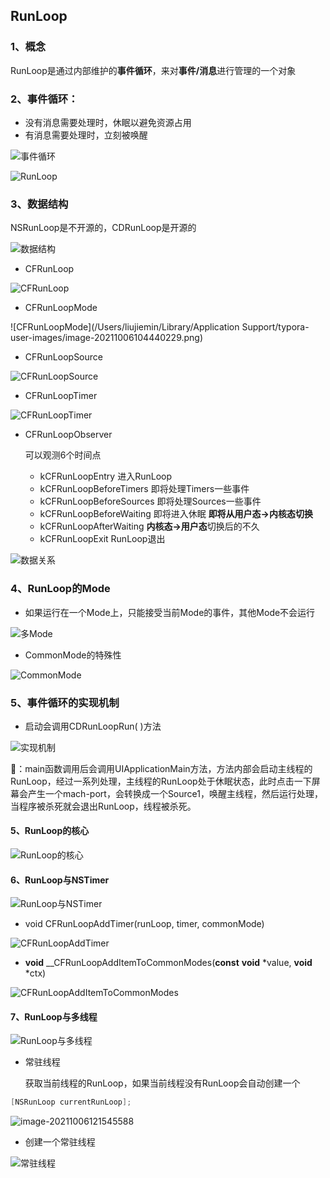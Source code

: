 ## RunLoop

### 1、概念

​		RunLoop是通过内部维护的**事件循环**，来对**事件/消息**进行管理的一个对象

### 2、事件循环：

   - 没有消息需要处理时，休眠以避免资源占用
   - 有消息需要处理时，立刻被唤醒

![事件循环](https://i.loli.net/2021/10/06/ZYxirwVnN1K9DOG.png)

![RunLoop](https://i.loli.net/2021/10/06/sOTMpIzx58wcQLg.png)

### 3、数据结构

NSRunLoop是不开源的，CDRunLoop是开源的

![数据结构](https://i.loli.net/2021/10/06/odXT3jpaBcqRVEm.png)

- CFRunLoop

![CFRunLoop](https://i.loli.net/2021/10/06/vFT4Bgc6XU9MrRu.png)

- CFRunLoopMode

![CFRunLoopMode](/Users/liujiemin/Library/Application Support/typora-user-images/image-20211006104440229.png)

- CFRunLoopSource

![CFRunLoopSource](https://i.loli.net/2021/10/06/XH8qyEQ6p5gR7zD.png)

- CFRunLoopTimer

![CFRunLoopTimer](https://i.loli.net/2021/10/06/LjRbxqfMd3pVkz2.png)

- CFRunLoopObserver

  可以观测6个时间点

  - kCFRunLoopEntry                   进入RunLoop
  - kCFRunLoopBeforeTimers      即将处理Timers一些事件
  - kCFRunLoopBeforeSources   即将处理Sources一些事件
  - kCFRunLoopBeforeWaiting    即将进入休眠 **即将从用户态->内核态切换**
  - kCFRunLoopAfterWaiting       **内核态->用户态**切换后的不久
  - kCFRunLoopExit                     RunLoop退出

![数据关系](https://i.loli.net/2021/10/06/4RxQMYskIu7hGzi.png)

### 4、RunLoop的Mode

- 如果运行在一个Mode上，只能接受当前Mode的事件，其他Mode不会运行

![多Mode](https://i.loli.net/2021/10/06/mEOha5CeoxJ6K7b.png)

- CommonMode的特殊性

![CommonMode](https://i.loli.net/2021/10/06/m3rx2CvaZDdG1Fb.png)

### 5、事件循环的实现机制

- 启动会调用CDRunLoopRun( )方法

![实现机制](https://i.loli.net/2021/10/06/5i7nxr3gjSTshoQ.png)

🌰：main函数调用后会调用UIApplicationMain方法，方法内部会启动主线程的RunLoop，经过一系列处理，主线程的RunLoop处于休眠状态，此时点击一下屏幕会产生一个mach-port，会转换成一个Source1，唤醒主线程，然后运行处理，当程序被杀死就会退出RunLoop，线程被杀死。

#### 5、RunLoop的核心

![RunLoop的核心](https://i.loli.net/2021/10/06/X3apHhluIMUvWst.png)

#### 6、RunLoop与NSTimer

![RunLoop与NSTimer](https://i.loli.net/2021/10/06/vYBmzUD7hp1io8M.png)

- void CFRunLoopAddTimer(runLoop, timer, commonMode)

![CFRunLoopAddTimer](https://i.loli.net/2021/10/06/S4ib6GMyOsKgDaV.png)

- **void** __CFRunLoopAddItemToCommonModes(**const** **void** *value, **void** *ctx)

![CFRunLoopAddItemToCommonModes](https://i.loli.net/2021/10/06/lf9YFCywdxLQGp6.png)

#### 7、RunLoop与多线程

![RunLoop与多线程](https://i.loli.net/2021/10/06/4F5K7XYDjatbue1.png)

- 常驻线程

  获取当前线程的RunLoop，如果当前线程没有RunLoop会自动创建一个

```objective-c
[NSRunLoop currentRunLoop];
```

![image-20211006121545588](https://i.loli.net/2021/10/06/NZg3n9Ty2KmFIGi.png)

- 创建一个常驻线程

![常驻线程](https://i.loli.net/2021/10/06/N16PgMA8H5LzmOX.png)